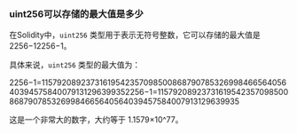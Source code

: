 ### uint256可以存储的最大值是多少

在Solidity中，`uint256` 类型用于表示无符号整数，它可以存储的最大值是 2256−12256−1。

具体来说，`uint256` 类型的最大值为：

2256−1=1157920892373161954235709850086879078532699846656405640394575840079131296399352256−1=115792089237316195423570985008687907853269984665640564039457584007913129639935

这是一个非常大的数字，大约等于 1.1579×10^77。